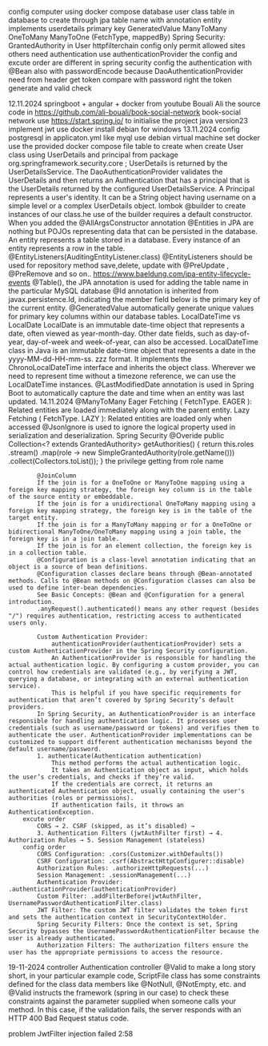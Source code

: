 config 
    computer using docker compose
database
    user class
    table in database to create through jpa
    table name with annotation entity  implements userdetails
    primary key GeneratedValue
    ManyToMany OneToMany ManyToOne (FetchType, mappedBy)
Spring Security:
    GrantedAuthority in User
    httpfilterchain config 
        only permit allowed sites
        others need authentication
        use authenticationProvider
        the config and excute order are different in spring security
    config the authentication with @Bean also with passwordEncode because DaoAuthenticationProvider need
    from header get token compare with password right 
        the token generate and valid check
 
12.11.2024
    springboot + angular + docker
    from youtube Bouali Ali
    the source code in https://github.com/ali-bouali/book-social-network
    book-social network
    use https://start.spring.io/ to initialise the project
        java version23
    implement jwt
    use docker
        install debian for windows
13.11.2024
    config postgresql in applicaton.yml
        like myql
    use debian virtual machine set docker 
        use the provided docker compose file
    table to create
        when create User class using UserDetails and principal from package org.springframework.security.core ;
            UserDetails is returned by the UserDetailsService. The DaoAuthenticationProvider validates the 
            UserDetails and then returns an Authentication that has a principal that is the UserDetails returned by the configured UserDetailsService.
            A Principal represents a user's identity.
            It can be a String object having username on a simple level or a complex UserDetails object.
        lombok @builder to create instances of our class.he use of the builder requires a default constructor. When you added the @AllArgsConstructor annotation
            @Entities in JPA are nothing but POJOs representing data that can be persisted in the database. An entity represents 
            a table stored in a database. Every instance of an entity represents a row in the table.
           @EntityListeners(AuditingEntityListener.class)  @EntityListeners should be used for repository method save,delete, update with @PreUpdate , @PreRemove and so on..
            https://www.baeldung.com/jpa-entity-lifecycle-events
            @Table(), the JPA annotation is used for adding the table name in the particular MySQL database
            @Id annotation is inherited from javax.persistence.Id, indicating the member field below is the primary key of the current entity. 
            @GeneratedValue automatically generate unique values for primary key columns within our database tables.
        LocalDateTime vs LocalDate
            LocalDate is an immutable date-time object that represents a date, often viewed as year-month-day. Other date fields, such as day-of-year, day-of-week and week-of-year, can also be accessed. 
            LocalDateTime class in Java is an immutable date-time object that represents a date in the yyyy-MM-dd-HH-mm-ss. zzz format.
             It implements the ChronoLocalDateTime interface and inherits the object class. Wherever we need to represent time without a timezone reference, we can use the LocalDateTime instances.
            @LastModifiedDate annotation is used in Spring Boot to automatically capture the date and time when an entity was last updated.
14.11.2024
            @ManyToMany Eager Fetching ( FetchType. EAGER ): Related entities are loaded immediately along with the parent entity. Lazy Fetching ( FetchType. LAZY ): Related entities are loaded only when accessed 
            @JsonIgnore is used to ignore the logical property used in serialization and deserialization.
         Spring Security
            @Overide
             public Collection<? extends GrantedAuthority> getAuthorities() {
                return this.roles
                        .stream()
                        .map(role -> new SimpleGrantedAuthority(role.getName()))
                        .collect(Collectors.toList());
            }
            the privilege getting from role name

            @JoinColumn
            If the join is for a OneToOne or ManyToOne mapping using a foreign key mapping strategy, the foreign key column is in the table of the source entity or embeddable.
            If the join is for a unidirectional OneToMany mapping using a foreign key mapping strategy, the foreign key is in the table of the target entity.
            If the join is for a ManyToMany mapping or for a OneToOne or bidirectional ManyToOne/OneToMany mapping using a join table, the foreign key is in a join table.
            If the join is for an element collection, the foreign key is in a collection table.
            @Configuration is a class-level annotation indicating that an object is a source of bean definitions. 
            @Configuration classes declare beans through @Bean-annotated methods. Calls to @Bean methods on @Configuration classes can also be used to define inter-bean dependencies. 
            See Basic Concepts: @Bean and @Configuration for a general introduction.
            .anyRequest().authenticated() means any other request (besides "/") requires authentication, restricting access to authenticated users only.

            Custom Authentication Provider:
                authenticationProvider(authenticationProvider) sets a custom AuthenticationProvider in the Spring Security configuration.
                An AuthenticationProvider is responsible for handling the actual authentication logic. By configuring a custom provider, you can control how credentials are validated (e.g., by verifying a JWT, querying a database, or integrating with an external authentication service).
                This is helpful if you have specific requirements for authentication that aren’t covered by Spring Security’s default providers.
            In Spring Security, an AuthenticationProvider is an interface responsible for handling authentication logic. It processes user credentials (such as username/password or tokens) and verifies them to authenticate the user. AuthenticationProvider implementations can be customized to support different authentication mechanisms beyond the default username/password.
            1. authenticate(Authentication authentication)
                This method performs the actual authentication logic.
                It takes an Authentication object as input, which holds the user’s credentials, and checks if they’re valid.
                If the credentials are correct, it returns an authenticated Authentication object, usually containing the user's authorities (roles or permissions).
                If authentication fails, it throws an AuthenticationException.
        excute order
            CORS → 2. CSRF (skipped, as it’s disabled) → 
            3. Authentication Filters (jwtAuthFilter first) → 4. Authorization Rules → 5. Session Management (stateless)
        config order
            CORS Configuration: .cors(Customizer.withDefaults())
            CSRF Configuration: .csrf(AbstractHttpConfigurer::disable)
            Authorization Rules: .authorizeHttpRequests(...)
            Session Management: .sessionManagement(...)
            Authentication Provider: .authenticationProvider(authenticationProvider)
            Custom Filter: .addFilterBefore(jwtAuthFilter, UsernamePasswordAuthenticationFilter.class)
            JWT Filter: The custom JWT filter validates the token first and sets the authentication context in SecurityContextHolder.
            Spring Security Filters: Once the context is set, Spring Security bypasses the UsernamePasswordAuthenticationFilter because the user is already authenticated.
            Authorization Filters: The authorization filters ensure the user has the appropriate permissions to access the resource.
19-11-2024
    controller
        Authentication controller
            @Valid to make a long story short, in your particular example code, ScriptFile class has some constraints defined for the class data members like
             @NotNull, @NotEmpty, etc. and @Valid instructs the framework (spring in our case) to check these constraints 
             against the parameter supplied when someone calls your method. In this case, if the validation fails, the server responds with an HTTP 400 Bad Request status code.



problem JwtFilter injection failed
2:58